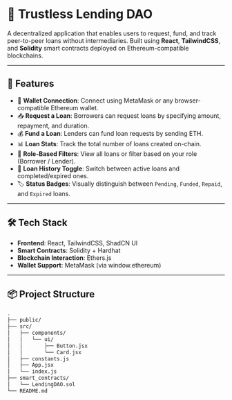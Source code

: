 # 💸 Trustless Lending DAO

A decentralized application that enables users to request, fund, and track peer-to-peer loans without intermediaries. Built using **React**, **TailwindCSS**, and **Solidity** smart contracts deployed on Ethereum-compatible blockchains.

---

## 🚀 Features

- 🔗 **Wallet Connection**: Connect using MetaMask or any browser-compatible Ethereum wallet.
- 📥 **Request a Loan**: Borrowers can request loans by specifying amount, repayment, and duration.
- 💰 **Fund a Loan**: Lenders can fund loan requests by sending ETH.
- 📊 **Loan Stats**: Track the total number of loans created on-chain.
- 🎯 **Role-Based Filters**: View all loans or filter based on your role (Borrower / Lender).
- 📜 **Loan History Toggle**: Switch between active loans and completed/expired ones.
- 🏷 **Status Badges**: Visually distinguish between `Pending`, `Funded`, `Repaid`, and `Expired` loans.
  

---

## 🛠 Tech Stack

- **Frontend**: React, TailwindCSS, ShadCN UI
- **Smart Contracts**: Solidity + Hardhat
- **Blockchain Interaction**: Ethers.js
- **Wallet Support**: MetaMask (via window.ethereum)

---

## 📦 Project Structure

```bash
.
├── public/
├── src/
│   ├── components/
│   │   └── ui/
│   │       ├── Button.jsx
│   │       └── Card.jsx
│   ├── constants.js
│   ├── App.jsx
│   └── index.js
├── smart_contracts/
│   └── LendingDAO.sol
└── README.md
